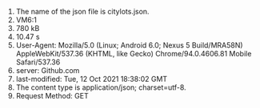 1. The name of the json file is citylots.json.
2. VM6:1
3. 780 kB
4. 10.47 s
5. User-Agent: Mozilla/5.0 (Linux; Android 6.0; Nexus 5 Build/MRA58N) AppleWebKit/537.36 (KHTML, like Gecko) Chrome/94.0.4606.81 Mobile Safari/537.36
6. server: Github.com
7. last-modified: Tue, 12 Oct 2021 18:38:02 GMT
8. The content type is application/json; charset=utf-8.
9. Request Method: GET